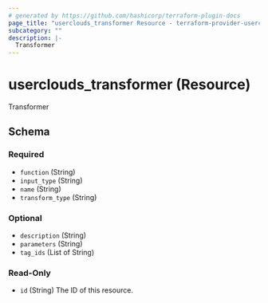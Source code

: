 ```yaml
---
# generated by https://github.com/hashicorp/terraform-plugin-docs
page_title: "userclouds_transformer Resource - terraform-provider-userclouds"
subcategory: ""
description: |-
  Transformer
---
```


# userclouds_transformer (Resource)

Transformer



<!-- schema generated by tfplugindocs -->
## Schema

### Required

- `function` (String)
- `input_type` (String)
- `name` (String)
- `transform_type` (String)

### Optional

- `description` (String)
- `parameters` (String)
- `tag_ids` (List of String)

### Read-Only

- `id` (String) The ID of this resource.
